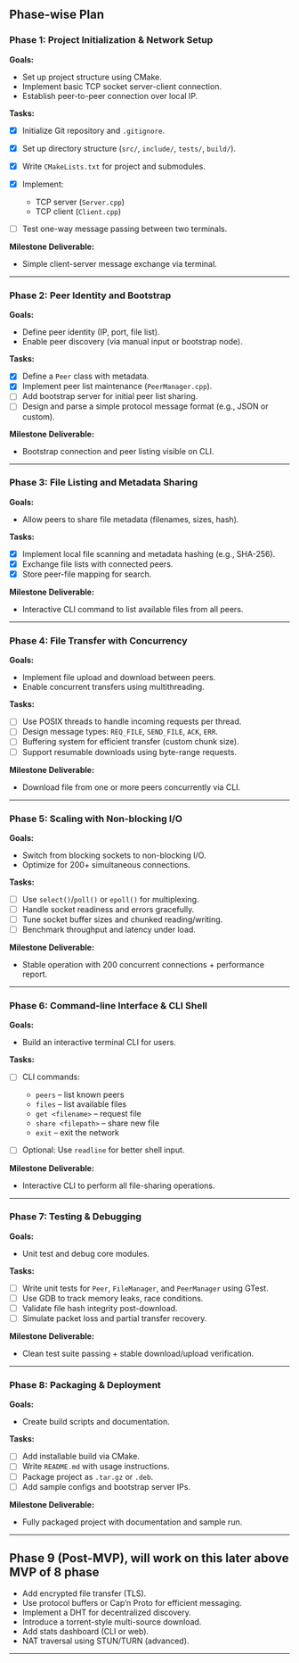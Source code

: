 
## Phase-wise Plan

### Phase 1: Project Initialization & Network Setup

**Goals:**

* Set up project structure using CMake.
* Implement basic TCP socket server-client connection.
* Establish peer-to-peer connection over local IP.

**Tasks:**

* [X] Initialize Git repository and `.gitignore`.
* [X] Set up directory structure (`src/`, `include/`, `tests/`, `build/`).
* [X] Write `CMakeLists.txt` for project and submodules.
* [X] Implement:

  * TCP server (`Server.cpp`)
  * TCP client (`Client.cpp`)
* [ ] Test one-way message passing between two terminals.

**Milestone Deliverable:**

* Simple client-server message exchange via terminal.

---

### Phase 2: Peer Identity and Bootstrap

**Goals:**

* Define peer identity (IP, port, file list).
* Enable peer discovery (via manual input or bootstrap node).

**Tasks:**

* [X] Define a `Peer` class with metadata.
* [X] Implement peer list maintenance (`PeerManager.cpp`).
* [ ] Add bootstrap server for initial peer list sharing.
* [ ] Design and parse a simple protocol message format (e.g., JSON or custom).

**Milestone Deliverable:**

* Bootstrap connection and peer listing visible on CLI.

---

### Phase 3: File Listing and Metadata Sharing

**Goals:**

* Allow peers to share file metadata (filenames, sizes, hash).

**Tasks:**

* [X] Implement local file scanning and metadata hashing (e.g., SHA-256).
* [X] Exchange file lists with connected peers.
* [X] Store peer-file mapping for search.

**Milestone Deliverable:**

* Interactive CLI command to list available files from all peers.

---

### Phase 4: File Transfer with Concurrency

**Goals:**

* Implement file upload and download between peers.
* Enable concurrent transfers using multithreading.

**Tasks:**

* [ ] Use POSIX threads to handle incoming requests per thread.
* [ ] Design message types: `REQ_FILE`, `SEND_FILE`, `ACK`, `ERR`.
* [ ] Buffering system for efficient transfer (custom chunk size).
* [ ] Support resumable downloads using byte-range requests.

**Milestone Deliverable:**

* Download file from one or more peers concurrently via CLI.

---

### Phase 5: Scaling with Non-blocking I/O

**Goals:**

* Switch from blocking sockets to non-blocking I/O.
* Optimize for 200+ simultaneous connections.

**Tasks:**

* [ ] Use `select()`/`poll()` or `epoll()` for multiplexing.
* [ ] Handle socket readiness and errors gracefully.
* [ ] Tune socket buffer sizes and chunked reading/writing.
* [ ] Benchmark throughput and latency under load.

**Milestone Deliverable:**

* Stable operation with 200 concurrent connections + performance report.

---

### Phase 6: Command-line Interface & CLI Shell

**Goals:**

* Build an interactive terminal CLI for users.

**Tasks:**

* [ ] CLI commands:

  * `peers` – list known peers
  * `files` – list available files
  * `get <filename>` – request file
  * `share <filepath>` – share new file
  * `exit` – exit the network
* [ ] Optional: Use `readline` for better shell input.

**Milestone Deliverable:**

* Interactive CLI to perform all file-sharing operations.

---

### Phase 7: Testing & Debugging

**Goals:**

* Unit test and debug core modules.

**Tasks:**

* [ ] Write unit tests for `Peer`, `FileManager`, and `PeerManager` using GTest.
* [ ] Use GDB to track memory leaks, race conditions.
* [ ] Validate file hash integrity post-download.
* [ ] Simulate packet loss and partial transfer recovery.

**Milestone Deliverable:**

* Clean test suite passing + stable download/upload verification.

---

### Phase 8: Packaging & Deployment

**Goals:**

* Create build scripts and documentation.

**Tasks:**

* [ ] Add installable build via CMake.
* [ ] Write `README.md` with usage instructions.
* [ ] Package project as `.tar.gz` or `.deb`.
* [ ] Add sample configs and bootstrap server IPs.

**Milestone Deliverable:**

* Fully packaged project with documentation and sample run.

---

## Phase 9 (Post-MVP), will work on this later above MVP of 8 phase

* Add encrypted file transfer (TLS).
* Use protocol buffers or Cap’n Proto for efficient messaging.
* Implement a DHT for decentralized discovery.
* Introduce a torrent-style multi-source download.
* Add stats dashboard (CLI or web).
* NAT traversal using STUN/TURN (advanced).

---